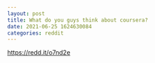 ```yaml
--- 
layout: post 
title: What do you guys think about coursera? 
date: 2021-06-25 1624630084 
categories: reddit 
--- 
```

https://redd.it/o7nd2e